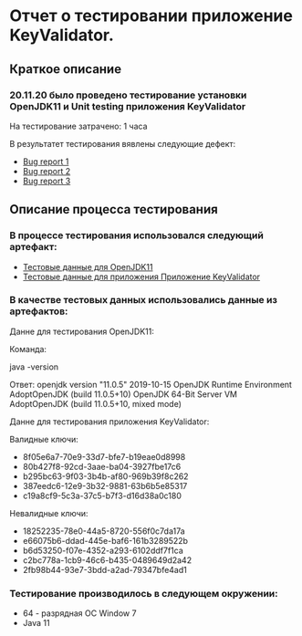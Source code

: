# Отчет о тестировании приложение KeyValidator.
## Краткое описание
### 20.11.20 было проведено тестирование установки OpenJDK11 и Unit testing приложения KeyValidator
На тестирование затрачено: 1 часа

В результатет тестирования вявлены следующие дефект:
* [Bug report 1](https://github.com/SergeyQA13/Start-Java-1.1/issues/1#issue-745955752)
* [Bug report 2](https://github.com/SergeyQA13/Start-Java-1.1/issues/2#issuecomment-729920065)
* [Bug report 3](https://github.com/SergeyQA13/Start-Java-1.1/issues/3#issue-745971767)


## Описание процесса тестирования
### В процессе тестирования использовался следующий артефакт:
* [Тестовые данные для OpenJDK11 ](https://github.com/netology-code/javaqa-homeworks/blob/master/intro/openjdk11-manual.md)
* [Тестовые данные для приложения Приложение KeyValidator](https://github.com/netology-code/javaqa-homeworks/blob/master/intro/user-manual.md)

### В качестве тестовых данных использовались данные из артефактов:

Данне для тестирования OpenJDK11:

Команда:

java -version

Ответ:
openjdk version "11.0.5" 2019-10-15
OpenJDK Runtime Environment AdoptOpenJDK (build 11.0.5+10)
OpenJDK 64-Bit Server VM AdoptOpenJDK (build 11.0.5+10, mixed mode)

Данне для тестирования приложения KeyValidator:

Валидные ключи:

* 8f05e6a7-70e9-33d7-bfe7-b19eae0d8998
* 80b427f8-92cd-3aae-ba04-3927fbe17c6
* b295bc63-9f03-3b4b-af80-969b39f8c262
* 387eedc6-12e9-3b32-9881-63b6b5e85317
* c19a8cf9-5c3a-37c5-b7f3-d16d38a0c180

Невалидные ключи:

* 18252235-78e0-44a5-8720-556f0c7da17a
* e66075b6-ddad-445e-baf6-161b3289522b
* b6d53250-f07e-4352-a293-6102ddf7f1ca
* c2bc778a-1cb9-46c6-b435-0489649d2a42
* 2fb98b44-93e7-3bdd-a2ad-79347bfe4ad1

### Тестирование производилось в следующем окружении:
* 64 - разрядная ОС Window 7
* Java 11